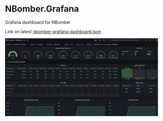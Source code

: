 # NBomber.Grafana
Grafana dashboard for NBomber

Link on latest [nbomber-grafana-dashboard.json](https://github.com/PragmaticFlow/NBomber.Grafana/blob/main/nbomber-grafana-dashboard.json)

![analyze trends](https://github.com/PragmaticFlow/NBomber.Grafana/blob/main/assets/dashboard_example.jpg)
